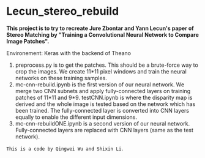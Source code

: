 # Lecun_stereo_rebuild
**This project is to try to recreate Jure Zbontar and Yann Lecun's paper of Stereo Matching by "Training a Convolutional Neural Network to Compare Image Patches".**  

Environement: Keras with the backend of Theano  

1. preprocess.py is to get the patches. This should be a brute-force way to crop the images. We create 11\*11 pixel windows and train the neural networks on these training samples.
2. mc-cnn-rebuild.ipynb is the first version of our neural network. We merge two CNN subnets and apply fully-connected layers on training patches of 11\*11 and 9\*9. testCNN.ipynb is where the disparity map is derived and the whole image is tested based on the network which has been trained. The fully-connected layer is converted into CNN layers equally to enable the different input dimensions.
3. mc-cnn-rebuildONE.ipynb is a second version of our neural network. Fully-connected layers are replaced with CNN layers (same as the test network).  

`This is a code by Qingwei Wu and Shixin Li`.

